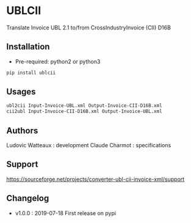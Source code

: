 # UBLCII

Translate Invoice UBL 2.1 to/from CrossIndustryInvoice (CII) D16B


## Installation

* Pre-required: python2 or python3

```bash
pip install ublcii
```


## Usages
```bash
ubl2cii Input-Invoice-UBL.xml Output-Invoice-CII-D16B.xml
cii2ubl Input-Invoice-CII-D16B.xml Output-Invoice-UBL.xml
```

## Authors
Ludovic Watteaux : development
Claude Charmot : specifications


## Support

https://sourceforge.net/projects/converter-ubl-cii-invoice-xml/support


## Changelog
* v1.0.0 : 2019-07-18 First release on pypi
